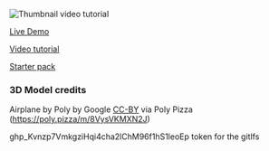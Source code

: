![Thumbnail video tutorial](https://user-images.githubusercontent.com/6551176/233513056-525d827e-e8fa-4b57-901a-b05175505a55.jpg)

[Live Demo](https://r3f-wawatmos-final.vercel.app/)

[Video tutorial](https://youtu.be/8r8rzp8t2aM)

[Starter pack](https://github.com/wass08/r3f-wawatmos-starter)

### 3D Model credits

Airplane by Poly by Google [CC-BY](https://creativecommons.org/licenses/by/3.0/) via Poly Pizza (https://poly.pizza/m/8VysVKMXN2J)



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 token for the gitlfs
